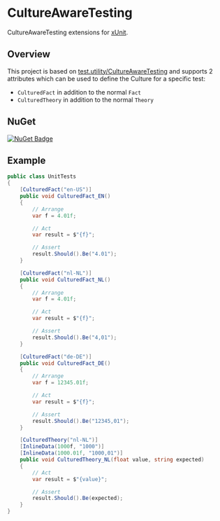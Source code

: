 # CultureAwareTesting
CultureAwareTesting extensions for [xUnit](https://github.com/xunit/xunit).

## Overview
This project is based on [test.utility/CultureAwareTesting](https://github.com/xunit/xunit/tree/master/test/test.utility/CultureAwareTesting) and supports 2 attributes which can be used to define the Culture for a specific test:
- `CulturedFact` in addition to the normal `Fact`
- `CulturedTheory` in addition to the normal `Theory`

## NuGet
[![NuGet Badge](https://buildstats.info/nuget/CultureAwareTesting.xUnit)](https://www.nuget.org/packages/CultureAwareTesting.xUnit)

## Example

``` c#
public class UnitTests
{
    [CulturedFact("en-US")]
    public void CulturedFact_EN()
    {
        // Arrange
        var f = 4.01f;

        // Act
        var result = $"{f}";

        // Assert
        result.Should().Be("4.01");
    }

    [CulturedFact("nl-NL")]
    public void CulturedFact_NL()
    {
        // Arrange
        var f = 4.01f;

        // Act
        var result = $"{f}";

        // Assert
        result.Should().Be("4,01");
    }

    [CulturedFact("de-DE")]
    public void CulturedFact_DE()
    {
        // Arrange
        var f = 12345.01f;

        // Act
        var result = $"{f}";

        // Assert
        result.Should().Be("12345,01");
    }

    [CulturedTheory("nl-NL")]
    [InlineData(1000f, "1000")]
    [InlineData(1000.01f, "1000,01")]
    public void CulturedTheory_NL(float value, string expected)
    {
        // Act
        var result = $"{value}";

        // Assert
        result.Should().Be(expected);
    }
}
```
